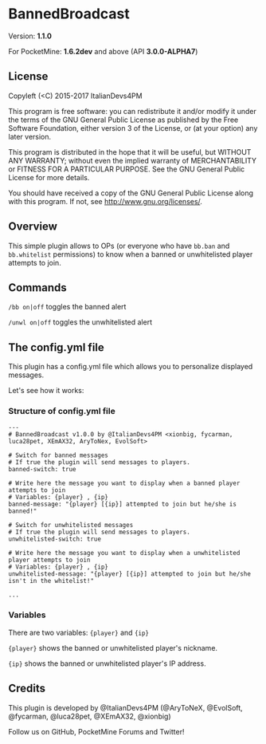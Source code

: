 # BannedBroadcast

Version: **1.1.0**

For PocketMine: **1.6.2dev** and above (API **3.0.0-ALPHA7**)

## License

Copyleft (<C) 2015-2017 ItalianDevs4PM

This program is free software: you can redistribute it and/or modify
it under the terms of the GNU General Public License as published by
the Free Software Foundation, either version 3 of the License, or
(at your option) any later version.

This program is distributed in the hope that it will be useful,
but WITHOUT ANY WARRANTY; without even the implied warranty of
MERCHANTABILITY or FITNESS FOR A PARTICULAR PURPOSE.  See the
GNU General Public License for more details.

You should have received a copy of the GNU General Public License
along with this program. If not, see <http://www.gnu.org/licenses/>.

## Overview

This simple plugin allows to OPs (or everyone who have ```bb.ban``` and ```bb.whitelist``` permissions) to know when a banned or unwhitelisted player attempts to join.

## Commands

```/bb on|off``` toggles the banned alert

```/unwl on|off``` toggles the unwhitelisted alert

## The config.yml file

This plugin has a config.yml file which allows you to personalize displayed messages.

Let's see how it works:

### Structure of config.yml file

```
---
# BannedBroadcast v1.0.0 by @ItalianDevs4PM <xionbig, fycarman, luca28pet, XEmAX32, AryToNex, EvolSoft>

# Switch for banned messages
# If true the plugin will send messages to players.
banned-switch: true

# Write here the message you want to display when a banned player attempts to join
# Variables: {player} , {ip}
banned-message: "{player} [{ip}] attempted to join but he/she is banned!"

# Switch for unwhitelisted messages
# If true the plugin will send messages to players.
unwhitelisted-switch: true

# Write here the message you want to display when a unwhitelisted player attempts to join
# Variables: {player} , {ip}
unwhitelisted-message: "{player} [{ip}] attempted to join but he/she isn't in the whitelist!"

...
```
### Variables

There are two variables: ```{player}``` and ```{ip}```

```{player}``` shows the banned or unwhitelisted player's nickname.

```{ip}``` shows the banned or unwhitelisted player's IP address.

## Credits

This plugin is developed by @ItalianDevs4PM (@AryToNeX, @EvolSoft, @fycarman, @luca28pet, @XEmAX32, @xionbig)

Follow us on GitHub, PocketMine Forums and Twitter!
